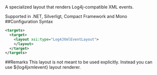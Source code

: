 A specialized layout that renders Log4j-compatible XML events. 

Supported in .NET, Silverligt, Compact Framework and Mono
##Configuration Syntax
```xml
<targets>
  <target>
    <layout xsi:type="Log4JXmlEventLayout">
    </layout>
  </target>
</targets>
```
##Remarks
This layout is not meant to be used explicitly. Instead you can use ${log4jxmlevent} layout renderer.